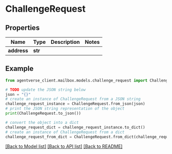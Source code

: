 # ChallengeRequest


## Properties

Name | Type | Description | Notes
------------ | ------------- | ------------- | -------------
**address** | **str** |  | 

## Example

```python
from agentverse_client.mailbox.models.challenge_request import ChallengeRequest

# TODO update the JSON string below
json = "{}"
# create an instance of ChallengeRequest from a JSON string
challenge_request_instance = ChallengeRequest.from_json(json)
# print the JSON string representation of the object
print(ChallengeRequest.to_json())

# convert the object into a dict
challenge_request_dict = challenge_request_instance.to_dict()
# create an instance of ChallengeRequest from a dict
challenge_request_from_dict = ChallengeRequest.from_dict(challenge_request_dict)
```
[[Back to Model list]](../README.md#documentation-for-models) [[Back to API list]](../README.md#documentation-for-api-endpoints) [[Back to README]](../README.md)


